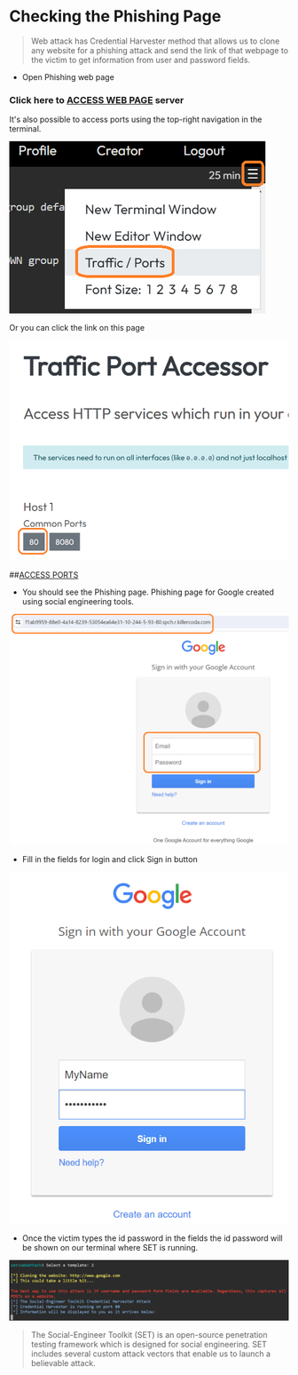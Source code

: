 # Checking the Phishing Page

>Web attack has Credential Harvester method that allows us to clone any website for a phishing attack and send the link of that webpage to the victim to get information from user and password fields.


* Open Phishing web page

### Click here to [ACCESS WEB PAGE]({{TRAFFIC_HOST1_80}}) server

It's also possible to access ports using the top-right navigation in the terminal.

![Picture 25](./navigationPanel.png)

Or you can click the link on this page

![Picture 26](./openPort.png)

##[ACCESS PORTS]({{TRAFFIC_SELECTOR}})

* You should see the Phishing page.
Phishing page for Google created using social engineering tools.

![googlePhishingPage](./googlePhishingPage.png)

* Fill in the fields for login and click Sign in button

![signinAccount](./signinAccount.png)

* Once the victim types the id password in the fields the id password will be shown on our terminal where SET is running.

![showPassword_0](./showPassword_0.png)


>The Social-Engineer Toolkit (SET) is an open-source penetration testing framework which is designed for social engineering.
SET includes several custom attack vectors that enable us to launch a believable attack.

<br/>
